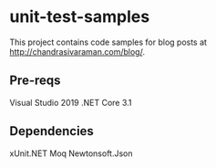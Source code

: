 # unit-test-samples

This project contains code samples for blog posts at http://chandrasivaraman.com/blog/.

## Pre-reqs

Visual Studio 2019
.NET Core 3.1 

## Dependencies
xUnit.NET
Moq
Newtonsoft.Json

